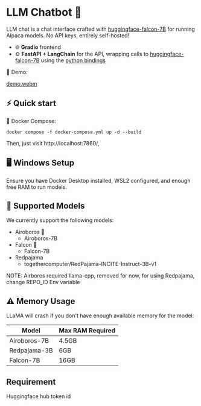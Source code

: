 # LLM Chatbot 🦙

LLM chat is a chat interface crafted with [huggingface-falcon-7B](https://huggingface.co/tiiuae/falcon-7b) for running Alpaca models. No API keys, entirely self-hosted!

- 🌐 **Gradio** frontend
- ⚙️ **FastAPI + LangChain** for the API, wrapping calls to [huggingface-falcon-7B](https://huggingface.co/tiiuae/falcon-7b) using the [python bindings](https://python.langchain.com/docs/modules/model_io/models/llms/integrations/huggingface_hub)

🎥 Demo:

[demo.webm]()

## ⚡️ Quick start

🐙 Docker Compose:
```
docker compose -f docker-compose.yml up -d --build
```

Then, just visit http://localhost:7860/, 

## 🖥️ Windows Setup

Ensure you have Docker Desktop installed, WSL2 configured, and enough free RAM to run models. 

## 🧠 Supported Models

We currently support the following models:

- Airoboros 🎈
  - Airoboros-7B
- Falcon 🎈
  - Falcon-7B
- Redpajama
  - togethercomputer/RedPajama-INCITE-Instruct-3B-v1

NOTE: Airboros required llama-cpp, removed for now, for using Redpajama, change REPO_ID Env variable


## ⚠️ Memory Usage

LLaMA will crash if you don't have enough available memory for the model:

| Model        | Max RAM Required |
| ------------ | ---------------- |
| Airoboros-7B | 4.5GB            |
| Redpajama-3B | 6GB              |
| Falcon-7B    | 16GB             |

## Requirement
Huggingface hub token id


